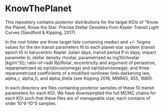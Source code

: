 # KnowThePlanet

This repository contains posterior distributions for the target KOIs of "Know the Planet, Know the Star: Precise Stellar Densities from *Kepler* Transit Light Curves (Sandford  & Kipping, 2017).

In the root folder are three target lists containing median and +/- 1sigma values for the ten transit parameters fit to each planet-star system (transit epoch t0 in barycentric Kepler Julian days; transit period P in days; impact parameter b; stellar density rhostar, parametrized as log10(rhostar [kg/m^3]); ratio-of-radii Rp/Rstar; eccentricity and argument of periastron, reparametrized as sqrt(e)cos(omega) and sqrt(e)sin(omega); and three reparametrized coefficients of a modified nonlinear limb-darkening law, alpha\_r, alpha\_h, and alpha\_theta (see Kipping 2016, MNRAS, 455, 1680).

In each directory are files containing posterior samples of these 10 transit parameters for each KOI. We have downsampled the full MCMC chains for each KOI such that these files are of manageable size; each contains of order 10^4-10^5 samples.
